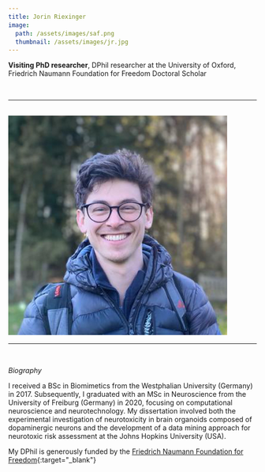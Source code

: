 ```yaml
---
title: Jorin Riexinger
image: 
  path: /assets/images/saf.png 
  thumbnail: /assets/images/jr.jpg
---
```


**Visiting PhD researcher**, DPhil researcher at the University of Oxford, Friedrich Naumann Foundation for Freedom Doctoral Scholar

<br>

***

<br>


<img src ="/assets/images/jr.jpg" width="444" heigth="444">


<br>

***

<br>


*Biography*

I received a BSc in Biomimetics from the Westphalian University (Germany) in 2017. Subsequently, I graduated with an MSc in Neuroscience from the University of Freiburg (Germany) in 2020, focusing on computational neuroscience and neurotechnology. My dissertation involved both the experimental investigation of neurotoxicity in brain organoids composed of dopaminergic neurons and the development of a data mining approach for neurotoxic risk assessment at the Johns Hopkins University (USA).

My DPhil is generously funded by the [Friedrich Naumann Foundation for Freedom](https://www.freiheit.org/de){:target="_blank"}

